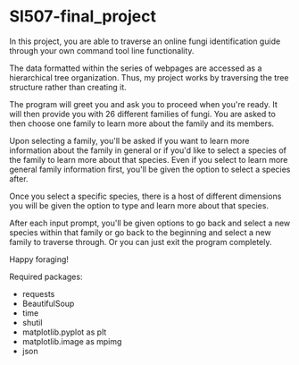 # SI507-final_project

In this project, you are able to traverse an online fungi identification guide through your own command tool line functionality. 

The data formatted within the series of webpages are accessed as a hierarchical tree organization. Thus, my project works by traversing the tree structure rather than creating it. 

The program will greet you and ask you to proceed when you're ready. It will then provide you with 26 different families of fungi. You are asked to then choose one family to learn more about the family and its members. 

Upon selecting a family, you'll be asked if you want to learn more information about the family in general or if you'd like to select a species of the family to learn more about that species. Even if you select to learn more general family information first, you'll be given the option to select a species after. 

Once you select a specific species, there is a host of different dimensions you will be given the option to type and learn more about that species. 

After each input prompt, you'll be given options to go back and select a new species within that family or go back to the beginning and select a new family to traverse through. Or you can just exit the program completely. 

Happy foraging!



Required packages:
- requests
- BeautifulSoup
- time
- shutil
- matplotlib.pyplot as plt
- matplotlib.image as mpimg
- json
